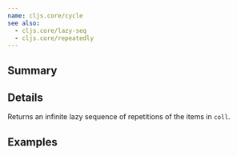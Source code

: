 ```yaml
---
name: cljs.core/cycle
see also:
  - cljs.core/lazy-seq
  - cljs.core/repeatedly
---
```


## Summary

## Details

Returns an infinite lazy sequence of repetitions of the items in `coll`.

## Examples
